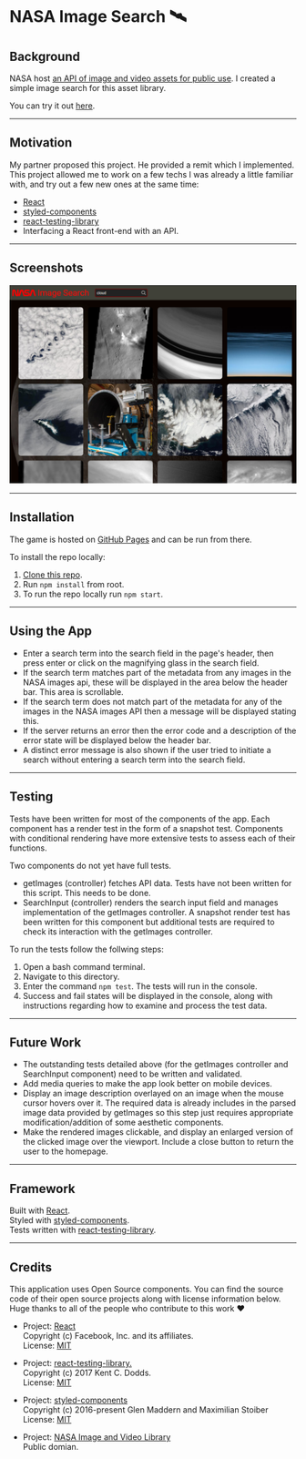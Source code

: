 # NASA Image Search 🛰️

## Background

NASA host [an API of image and video assets for public use](https://api.nasa.gov/). I created a simple image search for this asset library.

You can try it out [here](https://gummicode.github.io/nasa-image-search/).

---

## Motivation

My partner proposed this project. He provided a remit which I implemented. This project allowed me to work on a few techs I was already a little familiar with, and try out a few new ones at the same time:

- [React](https://reactjs.org/)
- [styled-components](https://styled-components.com/)
- [react-testing-library](https://github.com/testing-library/react-testing-library)
- Interfacing a React front-end with an API.

---

## Screenshots

![Screenshot of the search engine. The term 'cloud' has been searched. Images related to this are shown, in a grid; most are aerial views of clouds.](/readme_images/desktop_screenshot_1.png)

---

## Installation

The game is hosted on [GitHub Pages](https://gummicode.github.io/nasa-image-search/) and can be run from there.

To install the repo locally:
1. [Clone this repo](https://docs.github.com/en/free-pro-team@latest/github/creating-cloning-and-archiving-repositories/cloning-a-repository).
2. Run `npm install` from root.
3. To run the repo locally run `npm start`.

---

## Using the App

- Enter a search term into the search field in the page's header, then press enter or click on the magnifying glass in the search field.
- If the search term matches part of the metadata from any images in the NASA images api, these will be displayed in the area below the header bar. This area is scrollable.
- If the search term does not match part of the metadata for any of the images in the NASA images API then a message will be displayed stating this.
- If the server returns an error then the error code and a description of the error state will be displayed below the header bar.
- A distinct error message is also shown if the user tried to initiate a search without entering a search term into the search field.

---

## Testing

Tests have been written for most of the components of the app. Each component has a render test in the form of a snapshot test. Components with conditional rendering have more extensive tests to assess each of their functions.

Two components do not yet have full tests.

- getImages (controller) fetches API data. Tests have not been written for this script. This needs to be done.
- SearchInput (controller) renders the search input field and manages implementation of the getImages controller. A snapshot render test has been written for this component but additional tests are required to check its interaction with the getImages controller.


To run the tests follow the follwing steps:

1. Open a bash command terminal.
2. Navigate to this directory.
3. Enter the command ```npm test```. The tests will run in the console.
4. Success and fail states will be displayed in the console, along with instructions regarding how to examine and process the test data.

---

## Future Work

- The outstanding tests detailed above (for the getImages controller and SearchInput component) need to be written and validated.
- Add media queries to make the app look better on mobile devices.
- Display an image description overlayed on an image when the mouse cursor hovers over it. The required data is already includes in the parsed image data provided by getImages so this step just requires appropriate modification/addition of some aesthetic components.
- Make the rendered images clickable, and display an enlarged version of the clicked image over the viewport. Include a close button to return the user to the homepage.

---

## Framework

Built with [React](https://github.com/facebook/react).  
Styled with [styled-components](https://styled-components.com/).  
Tests written with [react-testing-library](https://github.com/testing-library/react-testing-library).

---

## Credits

This application uses Open Source components. You can find the source code of their open source projects along with license information below. Huge thanks to all of the people who contribute to this work ❤️️ 

- Project: [React](https://github.com/facebook/react)  
Copyright (c) Facebook, Inc. and its affiliates.  
License: [MIT](https://github.com/facebook/react/blob/master/LICENSE)

- Project: [react-testing-library.](https://github.com/testing-library/react-testing-library)  
Copyright (c) 2017 Kent C. Dodds.  
License: [MIT](https://github.com/testing-library/react-testing-library/blob/master/LICENSE)

- Project: [styled-components](https://github.com/styled-components/styled-components)  
Copyright (c) 2016-present Glen Maddern and Maximilian Stoiber  
License: [MIT](https://github.com/facebook/react/blob/master/LICENSE)

- Project: [NASA Image and Video Library](https://api.nasa.gov/)  
Public domian.
